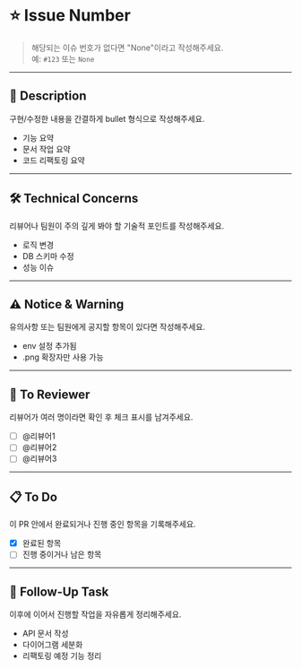 # ⭐️ Issue Number  
> 해당되는 이슈 번호가 없다면 "None"이라고 작성해주세요.  
예: `#123` 또는 `None`

---

## 📢 Description  
구현/수정한 내용을 간결하게 bullet 형식으로 작성해주세요.

- 기능 요약
- 문서 작업 요약
- 코드 리팩토링 요약

---

## 🛠️ Technical Concerns  
리뷰어나 팀원이 주의 깊게 봐야 할 기술적 포인트를 작성해주세요.

- 로직 변경
- DB 스키마 수정
- 성능 이슈

---

## ⚠️ Notice & Warning  
유의사항 또는 팀원에게 공지할 항목이 있다면 작성해주세요.

- env 설정 추가됨
- .png 확장자만 사용 가능

---

## 🙂 To Reviewer  
리뷰어가 여러 명이라면 확인 후 체크 표시를 남겨주세요.

- [ ] @리뷰어1  
- [ ] @리뷰어2  
- [ ] @리뷰어3

---

## 📋 To Do  
이 PR 안에서 완료되거나 진행 중인 항목을 기록해주세요.

- [x] 완료된 항목  
- [ ] 진행 중이거나 남은 항목

---

## 📌 Follow-Up Task  
이후에 이어서 진행할 작업을 자유롭게 정리해주세요.

- API 문서 작성  
- 다이어그램 세분화  
- 리팩토링 예정 기능 정리
